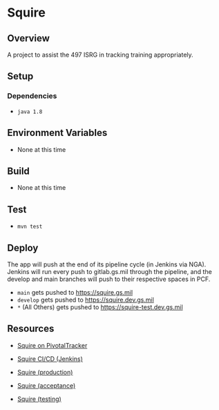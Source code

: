 # Squire
<!-- 
![Squire Logo](./client/public/squire.png)
![Squire Webpage](./client/public/squireWebsite.png) 
-->
## Overview
A project to assist the 497 ISRG in tracking training appropriately.
 
## Setup
### Dependencies
* `java 1.8`
<!-- 
* `mysql stable 5.7.20` (or later) 
* `node 10.16.0` (or later) 
* `yarn 1.17.3` (or later) 
-->

## Environment Variables
* None at this time

<!-- 
These variables are required:
- `PIE_DB_URL` (string)
- `PIE_DB_USERNAME` (string)
- `GETS_REQUEST_TIME_FRAME_IN_DAYS` (int)
- `GETS_URI_CLOSED` (string)
- `GETS_URI_OPEN_PENDING` (string) 

You can setup all required environment variables by running
  * `source ./scripts/setup_env.sh`
 
 ### Setup the database
 * `./scripts/setup_db.sh`
 -->

## Build
* None at this time

<!-- 
### Client
* Be sure dependencies are up to date with `cd client && yarn`
* `cd client && yarn build`

### Backend
* `mvn install`

## Develop
### Client Development Server
* `cd client && yarn start`

### Backend Development Server
* `mvn spring-boot:run`
    * alternatively use IntelliJ `Application` run configuration
-->

## Test 

<!-- 
#### Frontend Tests
* `cd client && yarn test`
    * alternatively use IntelliJ `All Frontend` run configuration

#### Backend Tests
-->
* `mvn test` 
<!-- 
    * alternatively use IntelliJ `All Backend` run configuration
    
#### All Unit Tests (Frontend and Backend)
* `./scripts/tests.sh unit`

#### Acceptance Tests
* `./scripts/tests.sh acc` or `./scripts/tests.sh acceptance`

#### Acceptance Tests without rebuilding the JAR
* `./scripts/tests.sh anj`

#### Specific Acceptance Tests
* `./scripts/tests.sh acc #` or `./scripts/tests.sh anj #` or `./scripts/tests.sh acceptance #` 
    * replace # with the acceptance test number you want to run

#### All tests
* `mvn test`
-->

## Deploy
The app will push at the end of its pipeline cycle (in Jenkins via NGA).  Jenkins will run every push to gitlab.gs.mil through the pipeline, and the develop and main branches will push to their respective spaces in PCF.

* `main` gets pushed to https://squire.gs.mil
* `develop` gets pushed to https://squire.dev.gs.mil
* `*` (All Others) gets pushed to https://squire-test.dev.gs.mil

## Resources
- [Squire on PivotalTracker](https://www.pivotaltracker.com/n/projects/2476396)
- [Squire CI/CD (Jenkins)](https://jenkins.gs.mil/job/dgs1sdt/job/squire/)

- [Squire (production)](https://squire.gs.mil)
- [Squire (acceptance)](https://squire.dev.gs.mil)
- [Squire (testing)](https://squire-test.dev.gs.mil)
